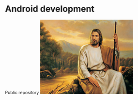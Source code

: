 Android development
===============
Public repository
![TheMaster](https://github.com/Mawuli87/android/blob/master/WordBF/jesus.jpg)